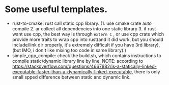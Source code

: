 # Some useful templates.
- rust-to-cmake: rust call static cpp library. (1. use cmake crate auto compile 2. ar collect all dependencies into one static library 3. if rust want use cpp, the best way is through ``extern C`` , or use cpp crate which provide more traits to wrap cpp into rust(and it did work, but you should include/link dir properly, it's extremely difficult if you have 3rd library), (but IMO, i don't like mixing too code in same library).)
- simple_cpp_compile: check the build.sh, which contains instructions to compile static/dynamic library line by line. NOTE: according to https://stackoverflow.com/questions/4667882/is-a-statically-linked-executable-faster-than-a-dynamically-linked-executable, there is only small spped difference between static and dynamic link.

